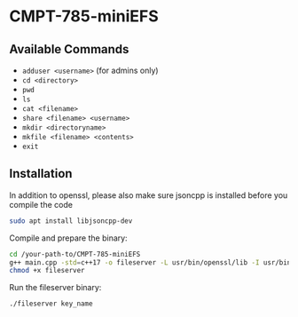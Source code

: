 # CMPT-785-miniEFS

## Available Commands

*   `adduser <username>` (for admins only)
*   `cd <directory>`
*   `pwd`
*   `ls`
*   `cat <filename>`
*   `share <filename> <username>`
*   `mkdir <directoryname>`
*   `mkfile <filename> <contents>`
*   `exit`

## Installation
In addition to openssl, please also make sure jsoncpp is installed before you compile the code

```bash
sudo apt install libjsoncpp-dev
```

Compile and prepare the binary:

```bash
cd /your-path-to/CMPT-785-miniEFS
g++ main.cpp -std=c++17 -o fileserver -L usr/bin/openssl/lib -I usr/bin/openssl/include -lssl -lcrypto -ljsoncpp -w
chmod +x fileserver
```

Run the fileserver binary:

```bash
./fileserver key_name
```
